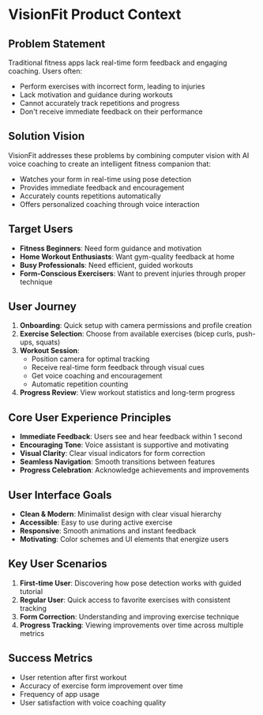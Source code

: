 # VisionFit Product Context

## Problem Statement
Traditional fitness apps lack real-time form feedback and engaging coaching. Users often:
- Perform exercises with incorrect form, leading to injuries
- Lack motivation and guidance during workouts
- Cannot accurately track repetitions and progress
- Don't receive immediate feedback on their performance

## Solution Vision
VisionFit addresses these problems by combining computer vision with AI voice coaching to create an intelligent fitness companion that:
- Watches your form in real-time using pose detection
- Provides immediate feedback and encouragement
- Accurately counts repetitions automatically
- Offers personalized coaching through voice interaction

## Target Users
- **Fitness Beginners**: Need form guidance and motivation
- **Home Workout Enthusiasts**: Want gym-quality feedback at home
- **Busy Professionals**: Need efficient, guided workouts
- **Form-Conscious Exercisers**: Want to prevent injuries through proper technique

## User Journey
1. **Onboarding**: Quick setup with camera permissions and profile creation
2. **Exercise Selection**: Choose from available exercises (bicep curls, push-ups, squats)
3. **Workout Session**: 
   - Position camera for optimal tracking
   - Receive real-time form feedback through visual cues
   - Get voice coaching and encouragement
   - Automatic repetition counting
4. **Progress Review**: View workout statistics and long-term progress

## Core User Experience Principles
- **Immediate Feedback**: Users see and hear feedback within 1 second
- **Encouraging Tone**: Voice assistant is supportive and motivating
- **Visual Clarity**: Clear visual indicators for form correction
- **Seamless Navigation**: Smooth transitions between features
- **Progress Celebration**: Acknowledge achievements and improvements

## User Interface Goals
- **Clean & Modern**: Minimalist design with clear visual hierarchy
- **Accessible**: Easy to use during active exercise
- **Responsive**: Smooth animations and instant feedback
- **Motivating**: Color schemes and UI elements that energize users

## Key User Scenarios
1. **First-time User**: Discovering how pose detection works with guided tutorial
2. **Regular User**: Quick access to favorite exercises with consistent tracking
3. **Form Correction**: Understanding and improving exercise technique
4. **Progress Tracking**: Viewing improvements over time across multiple metrics

## Success Metrics
- User retention after first workout
- Accuracy of exercise form improvement over time
- Frequency of app usage
- User satisfaction with voice coaching quality 